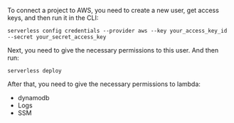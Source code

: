 To connect a project to AWS, you need to create a new user, get access keys, and then run it in the CLI:

`serverless config credentials --provider aws --key your_access_key_id --secret your_secret_access_key`

Next, you need to give the necessary permissions to this user. And then run:

`serverless deploy`

After that, you need to give the necessary permissions to lambda:

- dynamodb
- Logs
- SSM